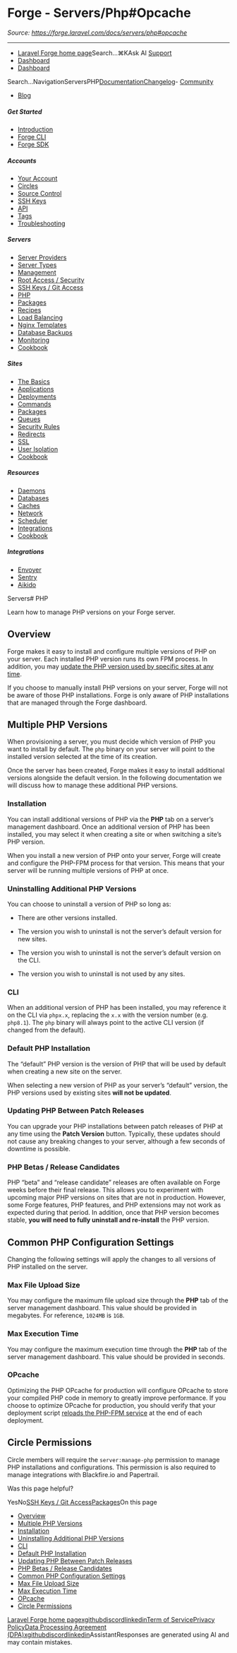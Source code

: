 # Forge - Servers/Php#Opcache

*Source: https://forge.laravel.com/docs/servers/php#opcache*

---

- [Laravel Forge home page](https://forge.laravel.com)Search...⌘KAsk AI
[Support](/cdn-cgi/l/email-protection#94f2fbe6f3f1d4f8f5e6f5e2f1f8baf7fbf9)
- [Dashboard](https://forge.laravel.com)
- [Dashboard](https://forge.laravel.com)

Search...NavigationServersPHP[Documentation](/docs/introduction)[Changelog](/docs/changelog/changelog)- [Community](https://discord.com/invite/laravel)
- [Blog](https://blog.laravel.com/forge)
##### Get Started

- [Introduction](/docs/introduction)
- [Forge CLI](/docs/cli)
- [Forge SDK](/docs/sdk)

##### Accounts

- [Your Account](/docs/accounts/your-account)
- [Circles](/docs/accounts/circles)
- [Source Control](/docs/accounts/source-control)
- [SSH Keys](/docs/accounts/ssh)
- [API](/docs/accounts/api)
- [Tags](/docs/accounts/tags)
- [Troubleshooting](/docs/accounts/cookbook)

##### Servers

- [Server Providers](/docs/servers/providers)
- [Server Types](/docs/servers/types)
- [Management](/docs/servers/management)
- [Root Access / Security](/docs/servers/provisioning-process)
- [SSH Keys / Git Access](/docs/servers/ssh)
- [PHP](/docs/servers/php)
- [Packages](/docs/servers/packages)
- [Recipes](/docs/servers/recipes)
- [Load Balancing](/docs/servers/load-balancing)
- [Nginx Templates](/docs/servers/nginx-templates)
- [Database Backups](/docs/servers/backups)
- [Monitoring](/docs/servers/monitoring)
- [Cookbook](/docs/servers/cookbook)

##### Sites

- [The Basics](/docs/sites/the-basics)
- [Applications](/docs/sites/applications)
- [Deployments](/docs/sites/deployments)
- [Commands](/docs/sites/commands)
- [Packages](/docs/sites/packages)
- [Queues](/docs/sites/queues)
- [Security Rules](/docs/sites/security-rules)
- [Redirects](/docs/sites/redirects)
- [SSL](/docs/sites/ssl)
- [User Isolation](/docs/sites/user-isolation)
- [Cookbook](/docs/sites/cookbook)

##### Resources

- [Daemons](/docs/resources/daemons)
- [Databases](/docs/resources/databases)
- [Caches](/docs/resources/caches)
- [Network](/docs/resources/network)
- [Scheduler](/docs/resources/scheduler)
- [Integrations](/docs/resources/integrations)
- [Cookbook](/docs/resources/cookbook)

##### Integrations

- [Envoyer](/docs/integrations/envoyer)
- [Sentry](/docs/integrations/sentry)
- [Aikido](/docs/integrations/aikido)

Servers# PHP

Learn how to manage PHP versions on your Forge server.

## [​](#overview)Overview

Forge makes it easy to install and configure multiple versions of PHP on your server. Each installed PHP version runs its own FPM process. In addition, you may [update the PHP version used by specific sites at any time](/docs/sites/the-basics#php-version).

If you choose to manually install PHP versions on your server, Forge will not be aware of those PHP installations. Forge is only aware of PHP installations that are managed through the Forge dashboard.

## [​](#multiple-php-versions)Multiple PHP Versions

When provisioning a server, you must decide which version of PHP you want to install by default. The `php` binary on your server will point to the installed version selected at the time of its creation.

Once the server has been created, Forge makes it easy to install additional versions alongside the default version. In the following documentation we will discuss how to manage these additional PHP versions.

### [​](#installation)Installation

You can install additional versions of PHP via the **PHP** tab on a server’s management dashboard. Once an additional version of PHP has been installed, you may select it when creating a site or when switching a site’s PHP version.

When you install a new version of PHP onto your server, Forge will create and configure the PHP-FPM process for that version. This means that your server will be running multiple versions of PHP at once.

### [​](#uninstalling-additional-php-versions)Uninstalling Additional PHP Versions

You can choose to uninstall a version of PHP so long as:

- There are other versions installed.

- The version you wish to uninstall is not the server’s default version for new sites.

- The version you wish to uninstall is not the server’s default version on the CLI.

- The version you wish to uninstall is not used by any sites.

### [​](#cli)CLI

When an additional version of PHP has been installed, you may reference it on the CLI via `phpx.x`, replacing the `x.x` with the version number (e.g. `php8.1`). The `php` binary will always point to the active CLI version (if changed from the default).

### [​](#default-php-installation)Default PHP Installation

The “default” PHP version is the version of PHP that will be used by default when creating a new site on the server.

When selecting a new version of PHP as your server’s “default” version, the PHP versions used by existing sites **will not be updated**.

### [​](#updating-php-between-patch-releases)Updating PHP Between Patch Releases

You can upgrade your PHP installations between patch releases of PHP at any time using the **Patch Version** button. Typically, these updates should not cause any breaking changes to your server, although a few seconds of downtime is possible.

### [​](#php-betas-%2F-release-candidates)PHP Betas / Release Candidates

PHP “beta” and “release candidate” releases are often available on Forge weeks before their final release. This allows you to experiment with upcoming major PHP versions on sites that are not in production. However, some Forge features, PHP features, and PHP extensions may not work as expected during that period. In addition, once that PHP version becomes stable, **you will need to fully uninstall and re-install** the PHP version.

## [​](#common-php-configuration-settings)Common PHP Configuration Settings

Changing the following settings will apply the changes to all versions of PHP installed on the server.

### [​](#max-file-upload-size)Max File Upload Size

You may configure the maximum file upload size through the **PHP** tab of the server management dashboard. This value should be provided in megabytes. For reference, `1024MB` is `1GB`.

### [​](#max-execution-time)Max Execution Time

You may configure the maximum execution time through the **PHP** tab of the server management dashboard. This value should be provided in seconds.

### [​](#opcache)OPcache

Optimizing the PHP OPcache for production will configure OPcache to store your compiled PHP code in memory to greatly improve performance. If you choose to optimize OPcache for production, you should verify that your deployment script [reloads the PHP-FPM service](/docs/servers/cookbook#restarting-php-fpm) at the end of each deployment.

## [​](#circle-permissions)Circle Permissions

Circle members will require the `server:manage-php` permission to manage PHP installations and configurations. This permission is also required to manage integrations with Blackfire.io and Papertrail.

Was this page helpful?

YesNo[SSH Keys / Git Access](/docs/servers/ssh)[Packages](/docs/servers/packages)On this page
- [Overview](#overview)
- [Multiple PHP Versions](#multiple-php-versions)
- [Installation](#installation)
- [Uninstalling Additional PHP Versions](#uninstalling-additional-php-versions)
- [CLI](#cli)
- [Default PHP Installation](#default-php-installation)
- [Updating PHP Between Patch Releases](#updating-php-between-patch-releases)
- [PHP Betas / Release Candidates](#php-betas-%2F-release-candidates)
- [Common PHP Configuration Settings](#common-php-configuration-settings)
- [Max File Upload Size](#max-file-upload-size)
- [Max Execution Time](#max-execution-time)
- [OPcache](#opcache)
- [Circle Permissions](#circle-permissions)

[Laravel Forge home page](https://forge.laravel.com)[x](https://x.com/laravelphp)[github](https://github.com/laravel)[discord](https://discord.com/invite/laravel)[linkedin](https://linkedin.com/company/laravel)[Term of Service](https://forge.laravel.com/terms-of-service)[Privacy Policy](https://forge.laravel.com/privacy-policy)[Data Processing Agreement (DPA)](https://forge.laravel.com/data-processing-agreement)[x](https://x.com/laravelphp)[github](https://github.com/laravel)[discord](https://discord.com/invite/laravel)[linkedin](https://linkedin.com/company/laravel)AssistantResponses are generated using AI and may contain mistakes.
